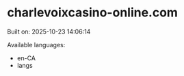 # charlevoixcasino-online.com



Built on: 2025-10-23 14:06:14

Available languages:
- en-CA
- langs
